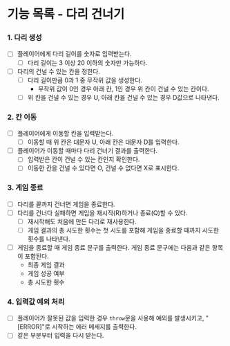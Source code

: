 # 기능 목록 - 다리 건너기

### 1. 다리 생성

- [ ] 플레이어에게 다리 길이를 숫자로 입력받는다.
  - [ ] 다리 길이는 3 이상 20 이하의 숫자만 가능하다.
- [ ] 다리의 건널 수 있는 칸을 정한다.
  - [ ] 다리 길이만큼 0과 1 중 무작위 값을 생성한다.
    - 무작위 값이 0인 경우 아래 칸, 1인 경우 위 칸이 건널 수 있는 칸이다.
  - [ ] 위 칸을 건널 수 있는 경우 U, 아래 칸을 건널 수 있는 경우 D값으로 나타낸다.

### 2. 칸 이동

- [ ] 플레이어에게 이동할 칸을 입력받는다.
  - [ ] 이동할 때 위 칸은 대문자 U, 아래 칸은 대문자 D를 입력한다.
- [ ] 플레이어가 이동할 때마다 다리 건너기 결과를 출력한다.
  - [ ] 입력받은 칸이 건널 수 있는 칸인지 확인한다.
  - [ ] 이동한 칸을 건널 수 있다면 O, 건널 수 없다면 X로 표시한다.

### 3. 게임 종료

- [ ] 다리를 끝까지 건너면 게임을 종료한다.
- [ ] 다리를 건너다 실패하면 게임을 재시작(R)하거나 종료(Q)할 수 있다.
  - [ ] 재시작해도 처음에 만든 다리로 재사용한다.
  - [ ] 게임 결과의 총 시도한 횟수는 첫 시도를 포함해 게임을 종료할 때까지 시도한 횟수를 나타낸다.
- [ ] 게임을 종료할 때 게임 종료 문구를 출력한다. 게임 종료 문구에는 다음과 같은 항목이 포함된다.
  - 최종 게임 결과
  - 게임 성공 여부
  - 총 시도한 횟수

### 4. 입력값 예외 처리

- [ ] 플레이어가 잘못된 값을 입력한 경우 `throw`문을 사용해 예외를 발생시키고, "[ERROR]"로 시작하는 에러 메세지를 출력한다.
- [ ] 같은 부분부터 입력을 다시 받는다.
